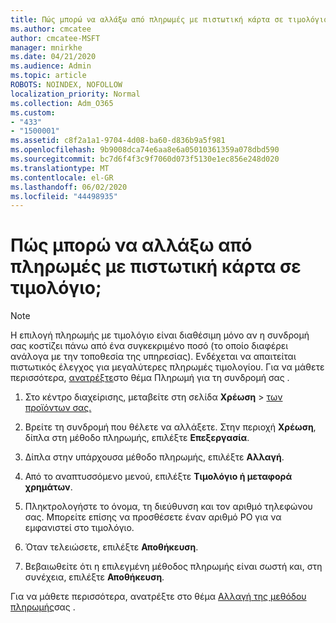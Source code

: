 ```yaml
---
title: Πώς μπορώ να αλλάξω από πληρωμές με πιστωτική κάρτα σε τιμολόγιο;
ms.author: cmcatee
author: cmcatee-MSFT
manager: mnirkhe
ms.date: 04/21/2020
ms.audience: Admin
ms.topic: article
ROBOTS: NOINDEX, NOFOLLOW
localization_priority: Normal
ms.collection: Adm_O365
ms.custom:
- "433"
- "1500001"
ms.assetid: c8f2a1a1-9704-4d08-ba60-d836b9a5f981
ms.openlocfilehash: 9b9008dca74e6aa8e6a05010361359a078dbd590
ms.sourcegitcommit: bc7d6f4f3c9f7060d073f5130e1ec856e248d020
ms.translationtype: MT
ms.contentlocale: el-GR
ms.lasthandoff: 06/02/2020
ms.locfileid: "44498935"
---
```

# <a name="how-do-i-change-from-credit-card-payments-to-invoice"></a>Πώς μπορώ να αλλάξω από πληρωμές με πιστωτική κάρτα σε τιμολόγιο;

> [!NOTE]
> Η επιλογή πληρωμής με τιμολόγιο είναι διαθέσιμη μόνο αν η συνδρομή σας κοστίζει πάνω από ένα συγκεκριμένο ποσό (το οποίο διαφέρει ανάλογα με την τοποθεσία της υπηρεσίας). Ενδέχεται να απαιτείται πιστωτικός έλεγχος για μεγαλύτερες πληρωμές τιμολογίου. Για να μάθετε περισσότερα, [ανατρέξτε](https://docs.microsoft.com/microsoft-365/commerce/billing-and-payments/pay-for-your-subscription)στο θέμα Πληρωμή για τη συνδρομή σας .

1. Στο κέντρο διαχείρισης, μεταβείτε στη σελίδα **Χρέωση**  >  [των προϊόντων σας.](https://go.microsoft.com/fwlink/p/?linkid=842054)

2. Βρείτε τη συνδρομή που θέλετε να αλλάξετε. Στην περιοχή **Χρέωση**, δίπλα στη μέθοδο πληρωμής, επιλέξτε **Επεξεργασία**.

3. Δίπλα στην υπάρχουσα μέθοδο πληρωμής, επιλέξτε **Αλλαγή**.

4. Από το αναπτυσσόμενο μενού, επιλέξτε **Τιμολόγιο ή μεταφορά χρημάτων**.

5. Πληκτρολογήστε το όνομα, τη διεύθυνση και τον αριθμό τηλεφώνου σας. Μπορείτε επίσης να προσθέσετε έναν αριθμό PO για να εμφανιστεί στο τιμολόγιο.

6. Όταν τελειώσετε, επιλέξτε **Αποθήκευση**.

7. Βεβαιωθείτε ότι η επιλεγμένη μέθοδος πληρωμής είναι σωστή και, στη συνέχεια, επιλέξτε **Αποθήκευση**.

Για να μάθετε περισσότερα, ανατρέξτε στο θέμα [Αλλαγή της μεθόδου πληρωμής](https://docs.microsoft.com/microsoft-365/commerce/billing-and-payments/change-payment-method)σας .